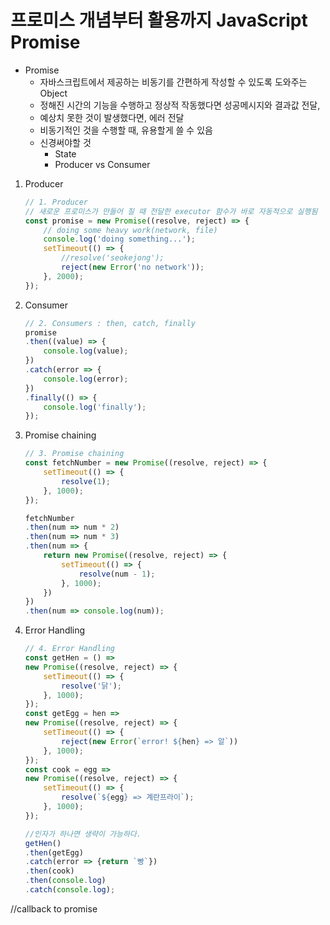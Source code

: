 # 프로미스 개념부터 활용까지 JavaScript Promise

- Promise
    - 자바스크립트에서 제공하는 비동기를 간편하게 작성할 수 있도록 도와주는 Object
    - 정해진 시간의 기능을 수행하고 정상적 작동했다면 성공메시지와 결과값 전달,
    - 예상치 못한 것이 발생했다면, 에러 전달
    - 비동기적인 것을 수행할 때, 유용할게 쓸 수 있음
    - 신경써야할 것
        - State
        - Producer vs Consumer

1. Producer
    
    ```jsx
    // 1. Producer
    // 새로운 프로미스가 만들어 질 때 전달한 executor 함수가 바로 자동적으로 실행됨
    const promise = new Promise((resolve, reject) => {
        // doing some heavy work(network, file)
        console.log('doing something...');
        setTimeout(() => {
            //resolve('seokejong');
            reject(new Error('no network'));
        }, 2000);
    });
    ```
    

1. Consumer
    
    ```jsx
    // 2. Consumers : then, catch, finally
    promise
    .then((value) => {
        console.log(value);
    })
    .catch(error => {
        console.log(error);
    })
    .finally(() => {
        console.log('finally');
    });
    ```
    

1. Promise chaining
    
    ```jsx
    // 3. Promise chaining
    const fetchNumber = new Promise((resolve, reject) => {
        setTimeout(() => {
            resolve(1);
        }, 1000);
    });
    
    fetchNumber
    .then(num => num * 2)
    .then(num => num * 3)
    .then(num => {
        return new Promise((resolve, reject) => {
            setTimeout(() => {
                resolve(num - 1);
            }, 1000);
        })
    })
    .then(num => console.log(num));
    ```
    

1. Error Handling
    
    ```jsx
    // 4. Error Handling
    const getHen = () => 
    new Promise((resolve, reject) => {
        setTimeout(() => {
            resolve('닭');
        }, 1000);
    });
    const getEgg = hen => 
    new Promise((resolve, reject) => {
        setTimeout(() => {
            reject(new Error(`error! ${hen} => 알`))
        }, 1000);
    });
    const cook = egg => 
    new Promise((resolve, reject) => {
        setTimeout(() => {
            resolve(`${egg} => 계란프라이`);
        }, 1000);
    });
    
    //인자가 하나면 생략이 가능하다.
    getHen() 
    .then(getEgg)
    .catch(error => {return `빵`})
    .then(cook)
    .then(console.log)
    .catch(console.log);
    ```
    

//callback to promise